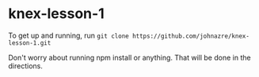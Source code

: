 # knex-lesson-1
 To get up and running, run `git clone https://github.com/johnazre/knex-lesson-1.git`

 Don't worry about running npm install or anything. That will be done in the directions.

